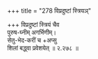 +++
title = "278 विप्रदुष्टां स्त्रियञ्"

+++
विप्रदुष्टां स्त्रियं चैव  
पुरुष-घ्नीम् अगर्भिणीम्।  
सेतु-भेद-करीं च +अप्सु  
शिलां बद्ध्वा प्रवेशयेत्  ॥ २.२७८ ॥